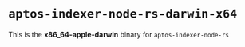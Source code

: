 # `aptos-indexer-node-rs-darwin-x64`

This is the **x86_64-apple-darwin** binary for `aptos-indexer-node-rs`
